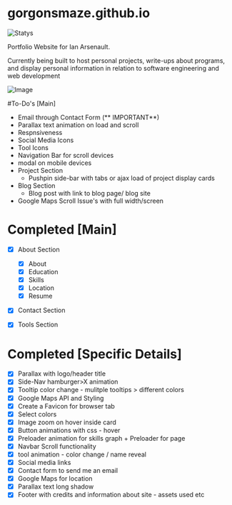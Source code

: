 # gorgonsmaze.github.io

![Statys](https://img.shields.io/badge/Complete-75%25-orange.svg)

Portfolio Website for Ian Arsenault.

Currently being built to host personal projects, write-ups about programs, and display personal information in relation to software engineering and web development


![Image](http://i.imgur.com/oGVINmF.png)



#To-Do's [Main]
* Email through Contact Form (** IMPORTANT**)
* Parallax text animation on load and scroll
* Respnsiveness
 * Social Media Icons
 * Tool Icons
 * Navigation Bar for scroll devices
 * modal on mobile devices
* Project Section
  * Pushpin side-bar with tabs or ajax load of project display cards
* Blog Section
  * Blog post with link to blog page/ blog site
* Google Maps Scroll Issue's with full width/screen
 
# Completed [Main]
- [x] About Section
    - [x] About
    - [x] Education
    - [x] Skills
    - [x] Location
    - [x] Resume
- [x]  Contact Section
- [x]  Tools Section

  

# Completed [Specific Details]
- [x] Parallax with logo/header title
- [x] Side-Nav hamburger>X animation
- [x] Tooltip color change - mulitple tooltips > different colors
- [x] Google Maps API and Styling
- [x] Create a Favicon for browser tab
- [x] Select colors
- [x] Image zoom on hover inside card
- [x] Button animations with css - hover
- [x] Preloader animation for skills graph + Preloader for page
- [x] Navbar Scroll functionality
- [x] tool animation - color change / name reveal
- [x] Social media links
- [x] Contact form to send me an email
- [x] Google Maps for location
- [x] Parallax text long shadow 
- [x] Footer with credits and information about site - assets used etc 
